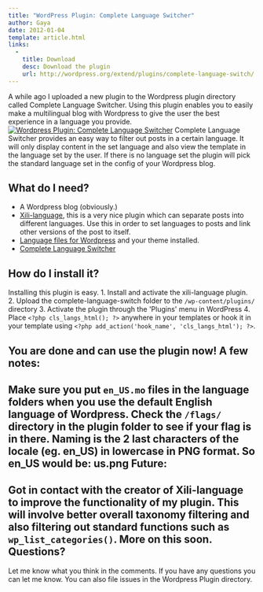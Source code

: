 ```yaml
---
title: "WordPress Plugin: Complete Language Switcher"
author: Gaya
date: 2012-01-04
template: article.html
links:
  -
    title: Download
    desc: Download the plugin
    url: http://wordpress.org/extend/plugins/complete-language-switch/
---
```

A while ago I uploaded a new plugin to the Wordpress plugin directory called Complete Language Switcher. Using this plugin enables you to easily make a multilingual blog with Wordpress to give the user the best experience in a language you provide. [![Wordpress Plugin: Complete Language Switcher](/articles/\/completelangswitcher.jpg "Wordpress Plugin: Complete Language Switcher")](http://www.gayadesign.com/diy/wordpress-plugin-complete-language-switcher/)<span id="more-766"></span> Complete Language Switcher provides an easy way to filter out posts in a certain language. It will only display content in the set language and also view the template in the language set by the user. If there is no language set the plugin will pick the standard language set in the config of your Wordpress blog.

What do I need?
---------------

- A Wordpress blog (obviously.)
- [Xili-language](http://wordpress.org/extend/plugins/xili-language/), this is a very nice plugin which can separate posts into different languages. Use this in order to set languages to posts and link other versions of the post to itself.
- [Language files for Wordpress](http://codex.wordpress.org/WordPress_in_Your_Language) and your theme installed.
- [Complete Language Switcher](http://wordpress.org/extend/plugins/complete-language-switch/)

How do I install it?
--------------------

 Installing this plugin is easy. 1. Install and activate the xili-language plugin.
2. Upload the complete-language-switch folder to the `/wp-content/plugins/` directory
3. Activate the plugin through the 'Plugins' menu in WordPress
4. Place `<?php cls_langs_html(); ?>` anywhere in your templates or hook it in your template using `<?php add_action('hook_name', 'cls_langs_html'); ?>`.

 You are done and can use the plugin now! A few notes:
------------

 Make sure you put `en_US.mo` files in the language folders when you use the default English language of Wordpress. Check the `/flags/` directory in the plugin folder to see if your flag is in there. Naming is the 2 last characters of the locale (eg. en_US) in lowercase in PNG format. So en_US would be: us.png Future:
-------

 Got in contact with the creator of Xili-language to improve the functionality of my plugin. This will involve better overall taxonomy filtering and also filtering out standard functions such as `wp_list_categories()`. More on this soon. Questions?
----------

 Let me know what you think in the comments. If you have any questions you can let me know. You can also file issues in the Wordpress Plugin directory.
